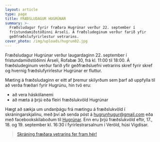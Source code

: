 ```yaml
---
layout: article
type: page
title: FRÆÐSLUDAGUR HUGRÚNAR
summary: >-
  Fræðsludagur fyrir fræðara Hugrúnar verður 22. september í
  frístundamiðstöðinni Árseli. Á fræðsludeginum verður farið yfir
  geðfræðslufyrirlestur vetrarins.
cover_photo: /img/uploads/hugrun02.jpg
---
```

Fræðsludagur Hugrúnar verður laugardaginn 22. september í frístundamiðstöðinni Árseli, Rofabæ 30, frá kl. 11:00 til 18:00. Á fræðsludeginum verður farið yfir geðfræðsluefni vetrarins skref fyrir skref og hvernig fræðslufyrirlestur Hugrúnar er fluttur. 

Mæting á fræðsludaginn er eitt af þremur skilyrðum sem þarf að uppfylla til að verða fræðari fyrir Hugrúnu, hin tvö eru:

* að vera háskólanemi
* að mæta á þrjú eða fleiri fræðslukvöld Hugrúnar 

Hægt að sækja um undanþágu frá mætingu á fræðslukvöld í skráningarskjalinu, með því að senda póst á hugrunhugur@gmail.com eða með facebookskilaboðum til [Hugrúnar](https://www.facebook.com/gedfraedsla/). Enn eru þrjú fræðslukvöld eftir, 17., 18. og 19. september kl. 16:30 í fyrirlestrarsalnum í Veröld, húsi Vigdísar. 

>
>
> [Skráning fræðara vetrarins fer fram hér!](https://docs.google.com/forms/d/e/1FAIpQLSfSg1jSYORmdWbC9qNKc8G9qeroYc2F1Lp9h-5RtJSZv7rliw/viewform)
>
>
